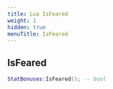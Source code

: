 ```yaml
---
title: Lua IsFeared
weight: 1
hidden: true
menuTitle: IsFeared
---
```

## IsFeared
```lua
StatBonuses:IsFeared(); -- bool
```